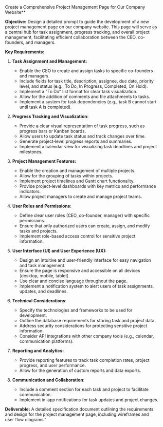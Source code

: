 Create a Comprehensive Project Management Page for Our Company Website**

**Objective:** Design a detailed prompt to guide the development of a new project management page on our company website. This page will serve as a central hub for task assignment, progress tracking, and overall project management, facilitating efficient collaboration between the CEO, co-founders, and managers.

**Key Requirements:**

1.  **Task Assignment and Management:**
    * Enable the CEO to create and assign tasks to specific co-founders and managers.
    * Include fields for task title, description, assignee, due date, priority level, and status (e.g., To Do, In Progress, Completed, On Hold).
    * Implement a "To Do" list format for clear task visualization.
    * Allow for the addition of comments and file attachments to tasks.
    * Implement a system for task dependencies (e.g., task B cannot start until task A is completed).

2.  **Progress Tracking and Visualization:**
    * Provide a clear visual representation of task progress, such as progress bars or Kanban boards.
    * Allow users to update task status and track changes over time.
    * Generate project-level progress reports and summaries.
    * Implement a calendar view for visualizing task deadlines and project milestones.

3.  **Project Management Features:**
    * Enable the creation and management of multiple projects.
    * Allow for the grouping of tasks within projects.
    * Implement project timelines and Gantt chart functionality.
    * Provide project-level dashboards with key metrics and performance indicators.
    * Allow project managers to create and manage project teams.

4.  **User Roles and Permissions:**
    * Define clear user roles (CEO, co-founder, manager) with specific permissions.
    * Ensure that only authorized users can create, assign, and modify tasks and projects.
    * Implement role-based access control for sensitive project information.

5.  **User Interface (UI) and User Experience (UX):**
    * Design an intuitive and user-friendly interface for easy navigation and task management.
    * Ensure the page is responsive and accessible on all devices (desktop, mobile, tablet).
    * Use clear and concise language throughout the page.
    * Implement a notification system to alert users of task assignments, updates, and deadlines.

6.  **Technical Considerations:**
    * Specify the technologies and frameworks to be used for development.
    * Outline the database requirements for storing task and project data.
    * Address security considerations for protecting sensitive project information.
    * Consider API integrations with other company tools (e.g., calendar, communication platforms).

7.  **Reporting and Analytics:**
    * Provide reporting features to track task completion rates, project progress, and user performance.
    * Allow for the generation of custom reports and data exports.

8.  **Communication and Collaboration:**
    * Include a comment section for each task and project to facilitate communication.
    * Implement in-app notifications for task updates and project changes.

**Deliverable:** A detailed specification document outlining the requirements and design for the project management page, including wireframes and user flow diagrams."